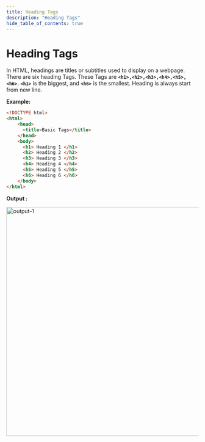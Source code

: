 ```yaml
---
title: Heading Tags
description: "Heading Tags"
hide_table_of_contents: true
---
```

# Heading Tags

 In HTML, headings are titles or subtitles used to display on a webpage. There are six heading Tags. These Tags are **```<h1>,<h2>,<h3>,<h4>,<h5>,<h6>```**.  **```<h1>```** is the biggest, and **```<h6>```** is the smallest. Heading is always start from new line.
 
**Example:**

```html
<!DOCTYPE html>
<html>
    <head>
      <title>Basic Tags</title>
    </head>
    <body>
      <h1> Heading 1 </h1>
      <h2> Heading 2 </h2>
      <h3> Heading 3 </h3>
      <h4> Heading 4 </h4>
      <h5> Heading 5 </h5>
      <h6> Heading 6 </h6>
    </body>
</html>
```
**Output :**

<img src="/icp/02/output-1.png" alt="output-1" width="600px"/>



